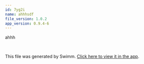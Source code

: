 ```yaml
---
id: 7yg2i
name: ahhhsdf
file_version: 1.0.2
app_version: 0.9.4-6
---
```


ahhh

<br/>

This file was generated by Swimm. [Click here to view it in the app](http://localhost:5000/repos/Z2l0aHViJTNBJTNBc3Rva2Utd2VhdGhlciUzQSUzQUFkZGllQ29oZW4=/docs/7yg2i).